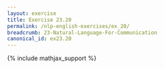 ```yaml
---
layout: exercise
title: Exercise 23.20
permalink: /nlp-english-exercises/ex_20/
breadcrumb: 23-Natural-Language-For-Communication
canonical_id: ex23.20
---
```


{% include mathjax_support %}
